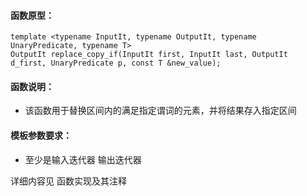 
#### 函数原型：
```
template <typename InputIt, typename OutputIt, typename UnaryPredicate, typename T>
OutputIt replace_copy_if(InputIt first, InputIt last, OutputIt d_first, UnaryPredicate p, const T &new_value);
```

#### 函数说明：
* 该函数用于替换区间内的满足指定谓词的元素，并将结果存入指定区间

#### 模板参数要求：
* 至少是输入迭代器 输出迭代器

详细内容见 函数实现及其注释

